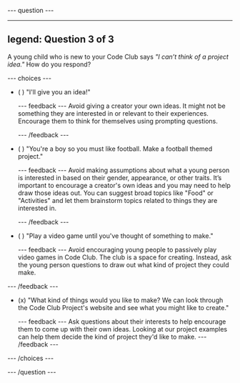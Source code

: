 
--- question ---

---
legend: Question 3 of 3
---

A young child who is new to your Code Club says *"I can’t think of a project idea."* How do you respond?

--- choices ---

- ( ) "I'll give you an idea!"


  --- feedback ---
Avoid giving a creator your own ideas. It might not be something they are interested in or relevant to their experiences. Encourage them to think for themselves using prompting questions.

  --- /feedback ---

- ( ) "You're a boy so you must like football. Make a football themed project."


  --- feedback ---
Avoid making assumptions about what a young person is interested in based on their gender, appearance, or other traits. It’s important to encourage a creator's own ideas and you may need to help draw those ideas out. You can suggest broad topics like "Food" or "Activities" and let them brainstorm topics related to things they are interested in.

  --- /feedback ---

- ( ) "Play a video game until you've thought of something to make."


  --- feedback ---
Avoid encouraging young people to passively play video games in Code Club. The club is a space for creating. Instead, ask the young person questions to draw out what kind of project they could make.

--- /feedback ---

- (x) "What kind of things would you like to make? We can look through the Code Club Project's website and see what you might like to create."


  --- feedback ---
Ask questions about their interests to help encourage them to come up with their own ideas. Looking at our project examples can help them decide the kind of project they'd like to make.
  --- /feedback ---


--- /choices ---

--- /question ---

